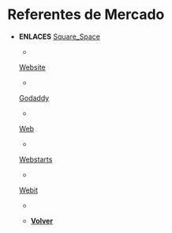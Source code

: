 # Referentes de Mercado

+ **ENLACES**
    [Square_Space](https://www.squarespace.com/)
    + >
    [Website](https://www.website.com/)
    + >
    [Godaddy](https://www.godaddy.com )
    + >
    [Web](https://www.web.com/)
    + >
    [Webstarts](https://www.webstarts.com/)
    + >
    [Webit](https://www.webit.com/)
    + >
    
    
   + [**Volver**](/README.md)